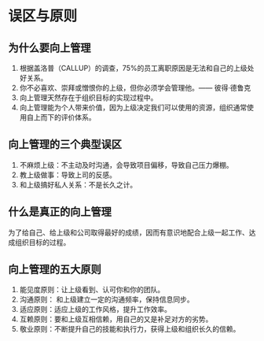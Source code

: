 # 误区与原则
## 为什么要向上管理
1. 根据盖洛普（CALLUP）的调查，75%的员工离职原因是无法和自己的上级处好关系。
2. 你不必喜欢、崇拜或憎恨你的上级，但你必须学会管理他。—— 彼得·德鲁克
3. 向上管理天然存在于组织目标的实现过程中。
4. 向上管理能为个人带来价值，因为上级决定我们可以使用的资源，组织通常使用自上而下的评价体系。
## 向上管理的三个典型误区
1. 不麻烦上级：不主动及时沟通，会导致项目偏移，导致自己压力爆棚。
2. 教上级做事：导致上司的反感。
3. 和上级搞好私人关系：不是长久之计。
## 什么是真正的向上管理
为了给自己、给上级和公司取得最好的成绩，因而有意识地配合上级一起工作、达成组织目标的过程。
## 向上管理的五大原则
1. 能见度原则：让上级看到、认可你和你的团队。
2. 沟通原则： 和上级建立一定的沟通频率，保持信息同步。
3. 适应原则：适应上级的工作风格，提升工作效率。
4. 互赖原则：要和上级互相信赖，用自己的又是补足对方的劣势。
5. 敬业原则：不断提升自己的技能和执行力，获得上级和组织长久的信赖。

